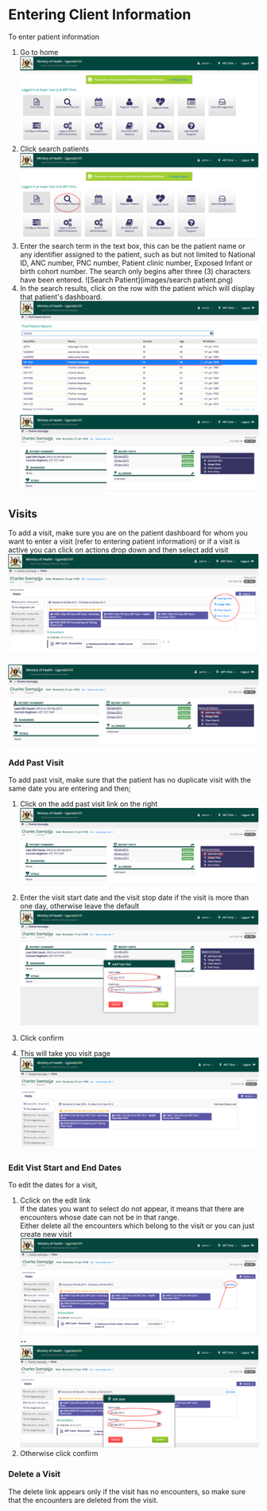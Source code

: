 # Entering Client Information
To enter patient information
1. Go to home
![Home](images/home_screen.png)
2. Click search patients
![Find Patient Screen](images/home_screen_find_patient_marked.png)
3. Enter the search term in the text box, this can be the patient name or any identifier assigned to the patient, such as but not limited to National ID, ANC number, PNC number, Patient clinic number, Exposed Infant or birth cohort number. The search only begins after three (3) characters have been entered.
![Search Patient](images/search patient.png)
4. In the search results, click on the row with the patient which will display that patient's dashboard.
![Found Patient](images/found_patient.png)
![Patient Dashboard](images/patient_dashboard.png)

## Visits
To add a visit, make sure you are on the patient dashboard for whom you want to enter a visit (refer to entering patient information) or if a visit is active you can click on actions drop down and then select add visit
![Add visit when another visit is active](images/new_visit_when_another_visit_is_active.png)

![Add visit when in patient dashboard](images/add_past_visit.png)

### Add Past Visit
To add past visit, make sure that the patient has no duplicate visit with the same date you are entering and then;
1. Click on the add past visit link on the right
![Found Patient](images/add_past_visit.png)

2. Enter the visit start date and the visit stop date if the visit is more than one day, otherwise leave the default
![Found Patient](images/enter_start_and_end_date_for_new_past_visit.png)
3. Click confirm
4. This will take you visit page
![Found Patient](images/screen_after_adding_new_visit.png)

### Edit Vist Start and End Dates
To edit the dates for a visit,
1. Cclick on the edit link  
If the dates you want to select do not appear, it means that there are encounters whose date can not be in that range.  
Either delete all the encounters which belong to the visit or you can just create new visit
![Edit visit](images/edit_visit.png)
--
![Edit visit with new dates](images/edit_visit_new_dates.png)
2. Otherwise click confirm

### Delete a Visit
The delete link appears only if the visit has no encounters, so make sure that the encounters are deleted from the visit. 
